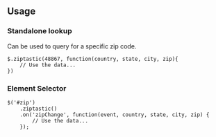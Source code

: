 ## Usage

### Standalone lookup

Can be used to query for a specific zip code.

    $.ziptastic(48867, function(country, state, city, zip){
        // Use the data...
    })

### Element Selector

    $('#zip')
        .ziptastic()
        .on('zipChange', function(event, country, state, city, zip) {
            // Use the data...
        });
